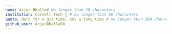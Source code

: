 ```yaml
---
name: Arjun Bhalla# No longer than 28 characters
institution: Cornell Tech 🚩 # no longer than 58 characters
quote: Here for a git time, not a long time # no longer than 100 characters, avoid using quotes(") to guarantee the format remains the same.
github_user: ArjunBhalla98
---
```

